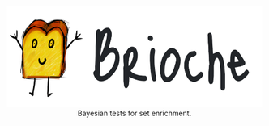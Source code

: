<p align="center">
  <img width="602" height="200" src="assets/brioche.png">
  Bayesian tests for set enrichment.
</p>
